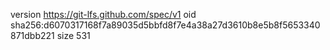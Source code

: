 version https://git-lfs.github.com/spec/v1
oid sha256:d6070317168f7a89035d5bbfd8f7e4a38a27d3610b8e5b8f5653340871dbb221
size 531
